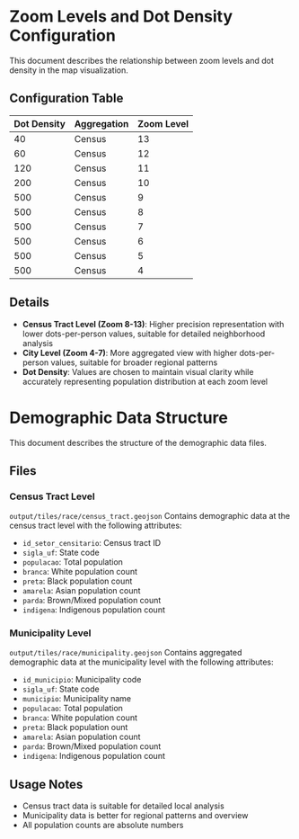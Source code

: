 # Zoom Levels and Dot Density Configuration

This document describes the relationship between zoom levels and dot density in the map visualization.

## Configuration Table

| Dot Density | Aggregation | Zoom Level |
|-------------|-------------|-----------|
| 40          | Census      |   13      |
| 60          | Census      |   12      |
| 120         | Census      |   11      |
| 200         | Census      |   10      |
| 500         | Census      |   9       |
| 500        | Census      |   8       |
| 500        | Census        |   7       |
| 500        | Census        |   6       |
| 500        | Census        |   5       |
| 500       | Census        |   4       |


## Details

- **Census Tract Level (Zoom 8-13)**: Higher precision representation with lower dots-per-person values, suitable for detailed neighborhood analysis
- **City Level (Zoom 4-7)**: More aggregated view with higher dots-per-person values, suitable for broader regional patterns
- **Dot Density**: Values are chosen to maintain visual clarity while accurately representing population distribution at each zoom level 

# Demographic Data Structure

This document describes the structure of the demographic data files.

## Files

### Census Tract Level 

`output/tiles/race/census_tract.geojson`
Contains demographic data at the census tract level with the following attributes:
- `id_setor_censitario`: Census tract ID
- `sigla_uf`: State code
- `populacao`: Total population
- `branca`: White population count
- `preta`: Black population count
- `amarela`: Asian population count
- `parda`: Brown/Mixed population count
- `indigena`: Indigenous population count

### Municipality Level 

`output/tiles/race/municipality.geojson`
Contains aggregated demographic data at the municipality level with the following attributes:
- `id_municipio`: Municipality code
-  `sigla_uf`: State code
- `municipio`: Municipality name
- `populacao`: Total population
- `branca`: White population count
- `preta`: Black population ount
- `amarela`: Asian population count
- `parda`: Brown/Mixed population count
- `indigena`: Indigenous population count
  

## Usage Notes
- Census tract data is suitable for detailed local analysis
- Municipality data is better for regional patterns and overview
- All population counts are absolute numbers
  
  